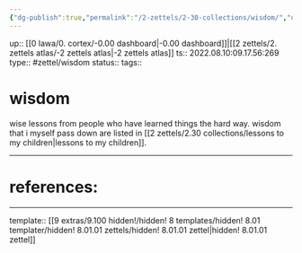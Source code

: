 ```yaml
---
{"dg-publish":true,"permalink":"/2-zettels/2-30-collections/wisdom/","dgHomeLink":true,"dgPassFrontmatter":false}
---
```


up:: [[0 lawa/0. cortex/-0.00 dashboard|-0.00 dashboard]]|[[2 zettels/2. zettels atlas/-2 zettels atlas|-2 zettels atlas]]
ts:: 2022.08.10:09.17.56:269
type:: #zettel/wisdom 
status:: 
tags:: 

# wisdom

wise lessons from people who have learned things the hard way.
wisdom that i myself pass down are listed in [[2 zettels/2.30 collections/lessons to my children|lessons to my children]].



____
# references:



____
template:: [[9 extras/9.100 hidden!/hidden! 8 templates/hidden! 8.01 templater/hidden! 8.01.01 zettels/hidden! 8.01.01 zettel|hidden! 8.01.01 zettel]]
